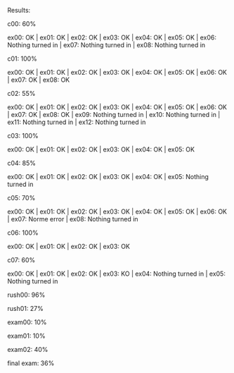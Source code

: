 Results:

c00: 60%

ex00: OK | ex01: OK | ex02: OK | ex03: OK | ex04: OK | ex05: OK | ex06: Nothing turned in | ex07: Nothing turned in | ex08: Nothing turned in

c01: 100%

ex00: OK | ex01: OK | ex02: OK | ex03: OK | ex04: OK | ex05: OK | ex06: OK | ex07: OK | ex08: OK

c02: 55%

ex00: OK | ex01: OK | ex02: OK | ex03: OK | ex04: OK | ex05: OK | ex06: OK | ex07: OK | ex08: OK | ex09: Nothing turned in | ex10: Nothing turned in | ex11: Nothing turned in | ex12: Nothing turned in

c03: 100%

ex00: OK | ex01: OK | ex02: OK | ex03: OK | ex04: OK | ex05: OK

c04: 85%

ex00: OK | ex01: OK | ex02: OK | ex03: OK | ex04: OK | ex05: Nothing turned in

c05: 70%

ex00: OK | ex01: OK | ex02: OK | ex03: OK | ex04: OK | ex05: OK | ex06: OK | ex07: Norme error | ex08: Nothing turned in

c06: 100%

ex00: OK | ex01: OK | ex02: OK | ex03: OK

c07: 60%

ex00: OK | ex01: OK | ex02: OK | ex03: KO | ex04: Nothing turned in | ex05: Nothing turned in

rush00: 96%

rush01: 27%

exam00: 10%

exam01: 10%

exam02: 40%

final exam: 36%
